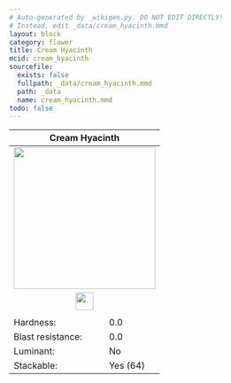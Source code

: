 ```yaml
---
# Auto-generated by _wikigen.py. DO NOT EDIT DIRECTLY!
# Instead, edit _data/cream_hyacinth.mmd
layout: block
category: flower
title: Cream Hyacinth
mcid: cream_hyacinth
sourcefile:
  exists: false
  fullpath: _data/cream_hyacinth.mmd
  path: _data
  name: cream_hyacinth.mmd
todo: false
---
```


<table class="block-info"><thead><tr>
<th colspan=2>Cream Hyacinth</th>
</tr></thead><tbody>
<tr><td colspan=2 class="cell-image-big" style="text-align:center"><img src="/allotment/img/textures/allotment/cream_hyacinth.png" width="256" height="256" alt="" class="preview-icon"></td></tr>
<tr><td colspan=2 class="cell-image-small" style="text-align:center"><img src="/allotment/img/inventory_textures/allotment/cream_hyacinth.png" width="32" height="32" alt="" class="inventory-icon"></td></tr>
<tr><td colspan=2 style="text-align:center"><span class="tool-info tool-none tool-level-0" title="Does not require or break faster with any tool"></span></td></tr>
<tr><td>Hardness:</td><td>0.0</td></tr>
<tr><td>Blast resistance:</td><td>0.0</td></tr>
<tr><td>Luminant:</td><td>No</td></tr>
<tr><td>Stackable:</td><td>Yes (64)</td></tr>
</tbody></table>

